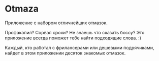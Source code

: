 # Otmaza

Приложение с набором отличнейших отмазок.

Профакапил? Сорвал сроки? Не знаешь что сказать боссу? Это приложение всегда поможет тебе найти подходящие слова. :)

Каждый, кто работал с фрилансерами или дешевыми подрячиками, найдет в этом приложении десяток знакомых отмазок.
